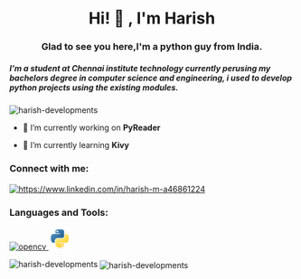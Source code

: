<h1 align="center">Hi! 👋 , I'm Harish</h1>
<h3 align="center">Glad to see you here,I'm a python guy from India.</h3>

<h5>I'm a student at Chennai institute technology currently perusing my bachelors degree in computer science and engineering, i used to develop python projects using the existing modules.</h5>

<p align="left"> <img src="https://komarev.com/ghpvc/?username=harish-developments&label=Profile%20views&color=0e75b6&style=flat" alt="harish-developments" /> </p>

- 🔭 I’m currently working on **PyReader**

- 🌱 I’m currently learning **Kivy**

<h3 align="left">Connect with me:</h3>
<p align="left">
<a href="https://linkedin.com/in/https://www.linkedin.com/in/harish-m-a46861224" target="blank"><img align="center" src="https://raw.githubusercontent.com/rahuldkjain/github-profile-readme-generator/master/src/images/icons/Social/linked-in-alt.svg" alt="https://www.linkedin.com/in/harish-m-a46861224" height="30" width="40" /></a>
</p>

<h3 align="left">Languages and Tools:</h3>
<p align="left"> <a href="https://opencv.org/" target="_blank"> <img src="https://www.vectorlogo.zone/logos/opencv/opencv-icon.svg" alt="opencv" width="40" height="40"/> </a> <a href="https://www.python.org" target="_blank"> <img src="https://raw.githubusercontent.com/devicons/devicon/master/icons/python/python-original.svg" alt="python" width="40" height="40"/> </a> </p>

<p><img align="left" src="https://github-readme-stats.vercel.app/api/top-langs?username=harish-developments&show_icons=true&locale=en&layout=compact" alt="harish-developments" /></p>

<p>&nbsp;<img align="center" src="https://github-readme-stats.vercel.app/api?username=harish-developments&show_icons=true&locale=en" alt="harish-developments" /></p>


